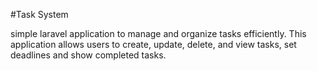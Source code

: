 #Task System

simple laravel application to manage and organize tasks efficiently. This application allows users to create, update, delete, and view tasks, set deadlines and show completed tasks.